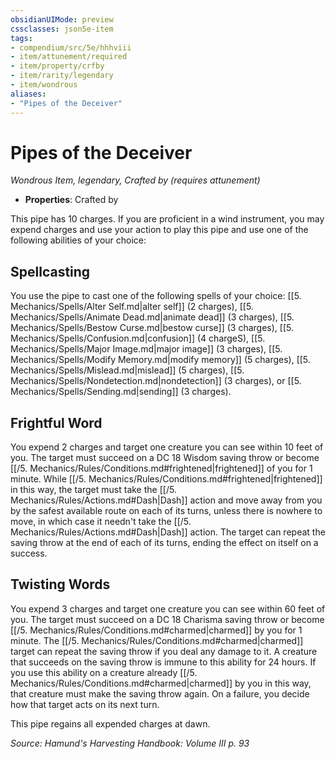 ```yaml
---
obsidianUIMode: preview
cssclasses: json5e-item
tags:
- compendium/src/5e/hhhviii
- item/attunement/required
- item/property/crfby
- item/rarity/legendary
- item/wondrous
aliases: 
- "Pipes of the Deceiver"
---
```

# Pipes of the Deceiver
*Wondrous Item, legendary, Crafted by (requires attunement)*  

- **Properties**: Crafted by

This pipe has 10 charges. If you are proficient in a wind instrument, you may expend charges and use your action to play this pipe and use one of the following abilities of your choice:

## Spellcasting

You use the pipe to cast one of the following spells of your choice: [[5. Mechanics/Spells/Alter Self.md\|alter self]] (2 charges), [[5. Mechanics/Spells/Animate Dead.md\|animate dead]] (3 charges), [[5. Mechanics/Spells/Bestow Curse.md\|bestow curse]] (3 charges), [[5. Mechanics/Spells/Confusion.md\|confusion]] (4 chargeS), [[5. Mechanics/Spells/Major Image.md\|major image]] (3 charges), [[5. Mechanics/Spells/Modify Memory.md\|modify memory]] (5 charges), [[5. Mechanics/Spells/Mislead.md\|mislead]] (5 charges), [[5. Mechanics/Spells/Nondetection.md\|nondetection]] (3 charges), or [[5. Mechanics/Spells/Sending.md\|sending]] (3 charges).

## Frightful Word

You expend 2 charges and target one creature you can see within 10 feet of you. The target must succeed on a DC 18 Wisdom saving throw or become [[/5. Mechanics/Rules/Conditions.md#frightened\|frightened]] of you for 1 minute. While [[/5. Mechanics/Rules/Conditions.md#frightened\|frightened]] in this way, the target must take the [[/5. Mechanics/Rules/Actions.md#Dash\|Dash]] action and move away from you by the safest available route on each of its turns, unless there is nowhere to move, in which case it needn't take the [[/5. Mechanics/Rules/Actions.md#Dash\|Dash]] action. The target can repeat the saving throw at the end of each of its turns, ending the effect on itself on a success.

## Twisting Words

You expend 3 charges and target one creature you can see within 60 feet of you. The target must succeed on a DC 18 Charisma saving throw or become [[/5. Mechanics/Rules/Conditions.md#charmed\|charmed]] by you for 1 minute. The [[/5. Mechanics/Rules/Conditions.md#charmed\|charmed]] target can repeat the saving throw if you deal any damage to it. A creature that succeeds on the saving throw is immune to this ability for 24 hours. If you use this ability on a creature already [[/5. Mechanics/Rules/Conditions.md#charmed\|charmed]] by you in this way, that creature must make the saving throw again. On a failure, you decide how that target acts on its next turn.

This pipe regains all expended charges at dawn.

*Source: Hamund's Harvesting Handbook: Volume III p. 93*